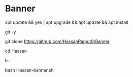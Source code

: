 # Banner
apt update && yes | apt upgrade && apt update && apt install


git -y


git clone https://github.com/HassanRajput0/Banner



cd Hassan


ls


bash Hassan-banner.sh
